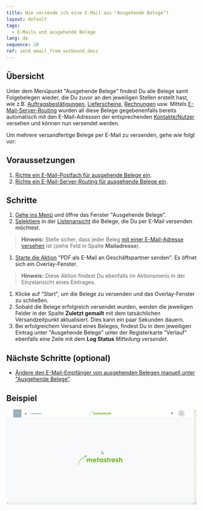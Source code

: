 ```yaml
---
title: Wie versende ich eine E-Mail aus "Ausgehende Belege"?
layout: default
tags:
  - E-Mails und ausgehende Belege
lang: de
sequence: 20
ref: send_email_from_outbound_docs
---
```


## Übersicht
Unter dem Menüpunkt "Ausgehende Belege" findest Du alle Belege samt Folgebelegen wieder, die Du zuvor an den jeweiligen Stellen erstellt hast, wie z.B. [Auftragsbestätigungen](Auftrag_erfassen), [Lieferscheine](Zu_Auftrag_Lieferschein_erstellen), [Rechnungen](Zu_Auftrag_Rechnung_erstellen) usw. Mittels [E-Mail-Server-Routing](Email_Server_Routing_einrichten) wurden all diese Belege gegebenenfalls bereits automatisch mit den E-Mail-Adressen der entsprechenden [Kontakte/Nutzer](GPartner_Nutzer_hinzufuegen) versehen und können nun versendet werden.

Um mehrere versandfertige Belege per E-Mail zu versenden, gehe wie folgt vor:

## Voraussetzungen
1. [Richte ein E-Mail-Postfach für ausgehende Belege ein](Ausgehende_Belege_Mail_Server_einrichten).
1. [Richte ein E-Mail-Server-Routing für ausgehende Belege ein](Email_Server_Routing_einrichten).

## Schritte
1. [Gehe ins Menü](Menu) und öffne das Fenster "Ausgehende Belege".
1. [Selektiere](AuswahlBelege) in der [Listenansicht](Ansichten) die Belege, die Du per E-Mail versenden möchtest.
 >**Hinweis:** Stelle sicher, dass jeder Beleg [mit einer E-Mail-Adresse versehen](Ausgehende_Belege_Empfaenger_aendern) ist (siehe Feld in Spalte **Mailadresse**).

1. [Starte die Aktion](AktionStarten) "PDF als E-Mail an Geschäftspartner senden". Es öffnet sich ein Overlay-Fenster.
 >**Hinweis:** Diese Aktion findest Du ebenfalls im Aktionsmenü in der Einzelansicht eines Eintrages.

1. Klicke auf "Start", um die Belege zu versenden und das Overlay-Fenster zu schließen.
1. Sobald die Belege erfolgreich versendet wurden, werden die jeweiligen Felder in der Spalte **Zuletzt gemailt** mit dem tatsächlichen Versandzeitpunkt aktualisiert. Dies kann ein paar Sekunden dauern.
1. Bei erfolgreichem Versand eines Beleges, findest Du in dem jeweiligen Eintrag unter "Ausgehende Belege" unter der Registerkarte "Verlauf" ebenfalls eine Zeile mit dem **Log Status** *Mitteilung versendet*.

## Nächste Schritte (optional)
- [Ändere den E-Mail-Empfänger von ausgehenden Belegen manuell unter "Ausgehende Belege"](Ausgehende_Belege_Empfaenger_aendern).

## Beispiel
![](assets/Email_senden_ausgehende_Belege.gif)
